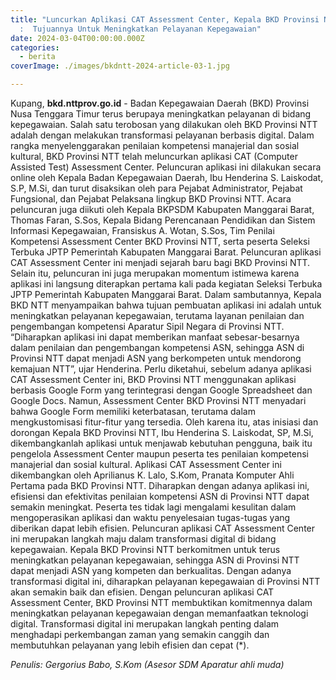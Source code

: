 ```yaml
---
title: "Luncurkan Aplikasi CAT Assessment Center, Kepala BKD Provinsi NTT
  :  Tujuannya Untuk Meningkatkan Pelayanan Kepegawaian"
date: 2024-03-04T00:00:00.000Z
categories:
  - berita
coverImage: ./images/bkdntt-2024-article-03-1.jpg

---
```


Kupang, **bkd.nttprov.go.id** - Badan Kepegawaian Daerah (BKD) Provinsi Nusa Tenggara Timur terus berupaya meningkatkan pelayanan di bidang kepegawaian. Salah satu terobosan yang dilakukan oleh BKD Provinsi NTT adalah dengan melakukan transformasi pelayanan berbasis digital. Dalam rangka menyelenggarakan penilaian kompetensi manajerial dan sosial kultural, BKD Provinsi NTT telah meluncurkan aplikasi CAT (Computer Assisted Test) Assessment Center. Peluncuran aplikasi ini dilakukan secara online oleh Kepala Badan Kepegawaian Daerah, Ibu Henderina S. Laiskodat, S.P, M.Si, dan turut disaksikan oleh para Pejabat Administrator, Pejabat Fungsional, dan Pejabat Pelaksana lingkup BKD Provinsi NTT. Acara peluncuran juga diikuti oleh Kepala BKPSDM Kabupaten Manggarai Barat, Thomas Faran, S.Sos, Kepala Bidang Perencanaan Pendidikan dan Sistem Informasi Kepegawaian, Fransiskus A. Wotan, S.Sos, Tim Penilai Kompetensi Assessment Center BKD Provinsi NTT, serta peserta Seleksi Terbuka JPTP Pemerintah Kabupaten Manggarai Barat. Peluncuran aplikasi CAT Assessment Center ini menjadi sejarah baru bagi BKD Provinsi NTT. Selain itu, peluncuran ini juga merupakan momentum istimewa karena aplikasi ini langsung diterapkan pertama kali pada kegiatan Seleksi Terbuka JPTP Pemerintah Kabupaten Manggarai Barat. Dalam sambutannya, Kepala BKD NTT menyampaikan bahwa tujuan pembuatan aplikasi ini adalah untuk meningkatkan pelayanan kepegawaian, terutama layanan penilaian dan pengembangan kompetensi Aparatur Sipil Negara di Provinsi NTT. “Diharapkan aplikasi ini dapat memberikan manfaat sebesar-besarnya dalam penilaian dan pengembangan kompetensi ASN, sehingga ASN di Provinsi NTT dapat menjadi ASN yang berkompeten untuk mendorong kemajuan NTT”, ujar Henderina. Perlu diketahui, sebelum adanya aplikasi CAT Assessment Center ini, BKD Provinsi NTT menggunakan aplikasi berbasis Google Form yang terintegrasi dengan Google Spreadsheet dan Google Docs. Namun, Assessment Center BKD Provinsi NTT menyadari bahwa Google Form memiliki keterbatasan, terutama dalam mengkustomisasi fitur-fitur yang tersedia. Oleh karena itu, atas inisiasi dan dorongan Kepala BKD Provinsi NTT, Ibu Henderina S. Laiskodat, SP, M.Si, dikembangkanlah aplikasi untuk menjawab kebutuhan pengguna, baik itu pengelola Assessment Center maupun peserta tes penilaian kompetensi manajerial dan sosial kultural. Aplikasi CAT Assessment Center ini dikembangkan oleh Aprilianus K. Lalo, S.Kom, Pranata Komputer Ahli Pertama pada BKD Provinsi NTT. Diharapkan dengan adanya aplikasi ini, efisiensi dan efektivitas penilaian kompetensi ASN di Provinsi NTT dapat semakin meningkat. Peserta tes tidak lagi mengalami kesulitan dalam mengoperasikan aplikasi dan waktu penyelesaian tugas-tugas yang diberikan dapat lebih efisien. Peluncuran aplikasi CAT Assessment Center ini merupakan langkah maju dalam transformasi digital di bidang kepegawaian. Kepala BKD Provinsi NTT berkomitmen untuk terus meningkatkan pelayanan kepegawaian, sehingga ASN di Provinsi NTT dapat menjadi ASN yang kompeten dan berkualitas. Dengan adanya transformasi digital ini, diharapkan pelayanan kepegawaian di Provinsi NTT akan semakin baik dan efisien. Dengan peluncuran aplikasi CAT Assessment Center, BKD Provinsi NTT membuktikan komitmennya dalam meningkatkan pelayanan kepegawaian dengan memanfaatkan teknologi digital. Transformasi digital ini merupakan langkah penting dalam menghadapi perkembangan zaman yang semakin canggih dan membutuhkan pelayanan yang lebih efisien dan cepat (\*).

*Penulis: Gergorius Babo, S.Kom (Asesor SDM Aparatur ahli muda)*
